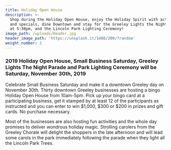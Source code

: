 ```yaml
---
title: Holiday Open House
description: >-
  Shop during the Holiday Open House, enjoy the Holiday Spirit with activities
  and specials, dine Downtown and stay for the Greeley Lights the Night Parade
  at 5:30pm, and the Lincoln Park Lighting Ceremony!
image_path: /uploads/Header.jpg
header_image_path: 'https://unsplash.it/1400/200/?random'
weight_number: 1
---
```


### 2019 Holiday Open House, Small Business Saturday, Greeley Lights The Night Parade and Park Lighting Ceremony will be Saturday, November 30th, 2019

Celebrate Small Business Saturday and make it a downtown Greeley day on November 30th. Thirty downtown Greeley businesses are hosting a bingo Holiday Open House from 10am-5pm. Pick up your bingo card at a participating business, get it stamped by at least 12 of the participants as instructed and you can enter to win $1,000, $300 or $200 in prizes and gift cards. No purchase necessary.

Most of the businesses are also hosting fun activities and the whole day promises to deliver wondrous holiday magic. Strolling carolers from the Greeley Chorale will delight the shoppers in the late afternoon and will lead some carols in the park immediately following the parade when they light all the Lincoln Park Trees.